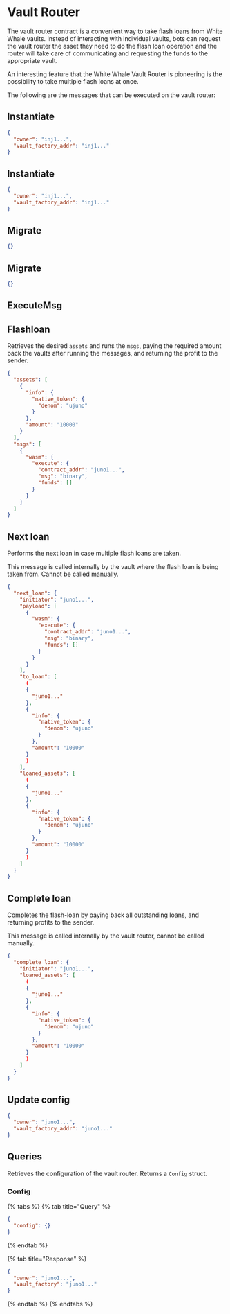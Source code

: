 # Vault Router

The vault router contract is a convenient way to take flash loans from White Whale vaults. Instead of interacting with 
individual vaults, bots can request the vault router the asset they need to do the flash loan operation and the router 
will take care of communicating and requesting the funds to the appropriate vault.

An interesting feature that the White Whale Vault Router is pioneering is the possibility to take multiple flash loans at 
once.

The following are the messages that can be executed on the vault router:

## Instantiate

```json
{
  "owner": "inj1...",
  "vault_factory_addr": "inj1..."
}
```

## Instantiate

```json
{
  "owner": "inj1...",
  "vault_factory_addr": "inj1..."
}
```

## Migrate

```json
{}
```

## Migrate

```json
{}
```

## ExecuteMsg

## Flashloan

Retrieves the desired `assets` and runs the `msgs`, paying the required amount back the vaults after running the messages, 
and returning the profit to the sender.

```json
{
  "assets": [
    {
      "info": {
        "native_token": {
          "denom": "ujuno"
        }
      },
      "amount": "10000"
    }
  ],
  "msgs": [
    {
      "wasm": {
        "execute": {
          "contract_addr": "juno1...",
          "msg": "binary",
          "funds": []
        }
      }
    }
  ]
}
```

## Next loan

Performs the next loan in case multiple flash loans are taken.

This message is called internally by the vault where the flash loan is being taken from. Cannot be called manually.

```json
{
  "next_loan": {
    "initiator": "juno1...",
    "payload": [
      {
        "wasm": {
          "execute": {
            "contract_addr": "juno1...",
            "msg": "binary",
            "funds": []
          }
        }
      }
    ],
    "to_loan": [
      (
      {
        "juno1..."
      },
      {
        "info": {
          "native_token": {
            "denom": "ujuno"
          }
        },
        "amount": "10000"
      }
      )
    ],
    "loaned_assets": [
      (
      {
        "juno1..."
      },
      {
        "info": {
          "native_token": {
            "denom": "ujuno"
          }
        },
        "amount": "10000"
      }
      )
    ]
  }
}
```

## Complete loan

Completes the flash-loan by paying back all outstanding loans, and returning profits to the sender.

This message is called internally by the vault router, cannot be called manually.

```json
{
  "complete_loan": {
    "initiator": "juno1...",
    "loaned_assets": [
      (
      {
        "juno1..."
      },
      {
        "info": {
          "native_token": {
            "denom": "ujuno"
          }
        },
        "amount": "10000"
      }
      )
    ]
  }
}
```

## Update config

```json
{
  "owner": "juno1...",
  "vault_factory_addr": "juno1..."
}
```

## Queries

Retrieves the configuration of the vault router. Returns a `Config` struct.

### Config

{% tabs %}
{% tab title="Query" %}
```json
{
  "config": {}
}
```
{% endtab %}

{% tab title="Response" %}
```json
{
  "owner": "juno1...",
  "vault_factory": "juno1..."
}
```
{% endtab %}
{% endtabs %}
